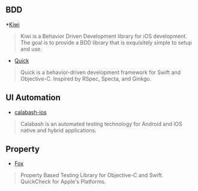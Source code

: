 ## BDD
*[Kiwi](https://github.com/kiwi-bdd/Kiwi)
> Kiwi is a Behavior Driven Development library for iOS development. The goal is to provide a BDD library that is exquisitely simple to setup and use.
* [Quick](https://github.com/Quick/Quick)
> Quick is a behavior-driven development framework for Swift and Objective-C. Inspired by RSpec, Specta, and Ginkgo.

## UI Automation
* [calabash-ios](https://github.com/calabash/calabash-ios)
> Calabash is an automated testing technology for Android and iOS native and hybrid applications.

## Property
* [Fox](https://github.com/jeffh/Fox)
> Property Based Testing Library for Objective-C and Swift. QuickCheck for Apple's Platforms.
